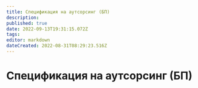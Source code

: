```yaml
---
title: Спецификация на аутсорсинг (БП)
description: 
published: true
date: 2022-09-13T19:31:15.072Z
tags: 
editor: markdown
dateCreated: 2022-08-31T08:29:23.516Z
---
```


# Спецификация на аутсорсинг (БП)

